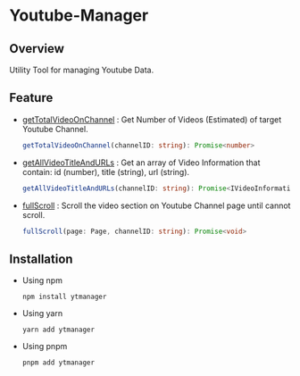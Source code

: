 # Youtube-Manager

## Overview

Utility Tool for managing Youtube Data.

## Feature

- [getTotalVideoOnChannel](https://github.com/lebrancconvas/Youtube-Manager/blob/main/src/utils/getTotalVideoOnChannel.ts) : Get Number of Videos (Estimated) of target Youtube Channel.
  ```typescript
  getTotalVideoOnChannel(channelID: string): Promise<number>
  ```
- [getAllVideoTitleAndURLs](https://github.com/lebrancconvas/Youtube-Manager/blob/main/src/utils/getAllVideoTitleAndURLs.ts) : Get an array of Video Information that contain: id (number), title (string), url (string).
  ```typescript
  getAllVideoTitleAndURLs(channelID: string): Promise<IVideoInformation>
  ```
- [fullScroll](https://github.com/lebrancconvas/Youtube-Manager/blob/main/src/utils/fullScroll.ts) : Scroll the video section on Youtube Channel page until cannot scroll.
  ```typescript
  fullScroll(page: Page, channelID: string): Promise<void>
  ```

## Installation

- Using npm
  ```shell
  npm install ytmanager
  ```
- Using yarn
  ```shell
  yarn add ytmanager
  ```
- Using pnpm
  ```shell
  pnpm add ytmanager
  ```
